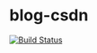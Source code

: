 # blog-csdn

[![Build Status](https://travis-ci.org/MoYummy/blog-csdn.svg?branch=deploy)](https://travis-ci.org/MoYummy/blog-csdn)